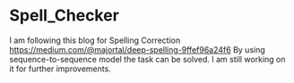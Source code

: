 # Spell_Checker

I am following this blog for Spelling Correction https://medium.com/@majortal/deep-spelling-9ffef96a24f6
By using sequence-to-sequence model the task can be solved. I am still working on it for further improvements. 
